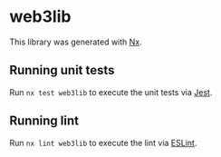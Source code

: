 # web3lib

This library was generated with [Nx](https://nx.dev).

## Running unit tests

Run `nx test web3lib` to execute the unit tests via [Jest](https://jestjs.io).

## Running lint

Run `nx lint web3lib` to execute the lint via [ESLint](https://eslint.org/).
